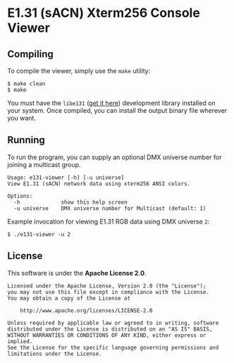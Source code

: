 # E1.31 (sACN) Xterm256 Console Viewer

## Compiling

To compile the viewer, simply use the `make` utility:

    $ make clean
    $ make

You must have the `libe131` ([get it here][libe131]) development library installed on your system. Once compiled, you can install the output binary file wherever you want.

[libe131]: https://github.com/hhromic/libe131/releases/latest

## Running

To run the program, you can supply an optional DMX universe number for joining a multicast group.

    Usage: e131-viewer [-h] [-u universe]
    View E1.31 (sACN) network data using xterm256 ANSI colors.

    Options:
      -h             show this help screen
      -u universe    DMX universe number for Multicast (default: 1)

Example invocation for viewing E1.31 RGB data using DMX universe `2`:

    $ ./e131-viewer -u 2

## License

This software is under the **Apache License 2.0**.

    Licensed under the Apache License, Version 2.0 (the "License");
    you may not use this file except in compliance with the License.
    You may obtain a copy of the License at

        http://www.apache.org/licenses/LICENSE-2.0

    Unless required by applicable law or agreed to in writing, software
    distributed under the License is distributed on an "AS IS" BASIS,
    WITHOUT WARRANTIES OR CONDITIONS OF ANY KIND, either express or implied.
    See the License for the specific language governing permissions and
    limitations under the License.
